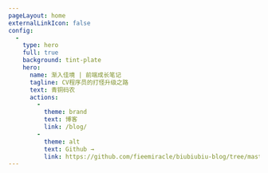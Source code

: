 ```yaml
---
pageLayout: home
externalLinkIcon: false
config:
  -
    type: hero
    full: true
    background: tint-plate
    hero:
      name: 渐入佳境 | 前端成长笔记
      tagline: CV程序员的打怪升级之路
      text: 青铜码农
      actions:
        -
          theme: brand
          text: 博客
          link: /blog/
        -
          theme: alt
          text: Github →
          link: https://github.com/fieemiracle/biubiubiu-blog/tree/master
---
```

